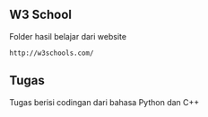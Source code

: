 ## W3 School
Folder hasil belajar dari website 
```
http://w3schools.com/
```

## Tugas
Tugas berisi codingan dari bahasa Python dan C++
